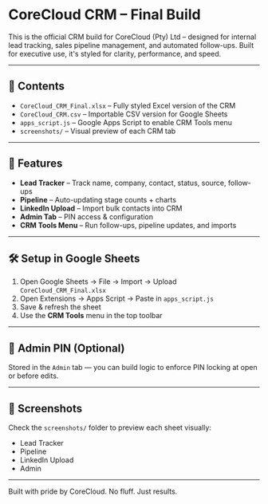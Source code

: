 # CoreCloud CRM – Final Build

This is the official CRM build for CoreCloud (Pty) Ltd – designed for internal lead tracking, sales pipeline management, and automated follow-ups. Built for executive use, it's styled for clarity, performance, and speed.

---

## 📁 Contents

- `CoreCloud_CRM_Final.xlsx` – Fully styled Excel version of the CRM
- `CoreCloud_CRM.csv` – Importable CSV version for Google Sheets
- `apps_script.js` – Google Apps Script to enable CRM Tools menu
- `screenshots/` – Visual preview of each CRM tab

---

## 🧩 Features

- **Lead Tracker** – Track name, company, contact, status, source, follow-ups
- **Pipeline** – Auto-updating stage counts + charts
- **LinkedIn Upload** – Import bulk contacts into CRM
- **Admin Tab** – PIN access & configuration
- **CRM Tools Menu** – Run follow-ups, pipeline updates, and imports

---

## 🛠 Setup in Google Sheets

1. Open Google Sheets → File → Import → Upload `CoreCloud_CRM_Final.xlsx`
2. Open Extensions → Apps Script → Paste in `apps_script.js`
3. Save & refresh the sheet
4. Use the **CRM Tools** menu in the top toolbar

---

## 🔐 Admin PIN (Optional)
Stored in the `Admin` tab — you can build logic to enforce PIN locking at open or before edits.

---

## 📸 Screenshots

Check the `screenshots/` folder to preview each sheet visually:
- Lead Tracker
- Pipeline
- LinkedIn Upload
- Admin

---

Built with pride by CoreCloud. No fluff. Just results.

